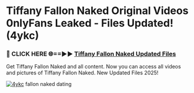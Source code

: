 # Tiffany Fallon Naked Original Videos 0nlyFans Leaked - Files Updated! (4ykc)

<h3>🔴 CLICK HERE 🌐==►► <a href="https://tinyurl.com/up5wt9bj" rel="nofollow">Tiffany Fallon Naked Updated Files</a></h3>

Get Tiffany Fallon Naked and all content. Now you can access all videos and pictures of Tiffany Fallon Naked. New Updated Files 2025!

[![4ykc](https://i.imgur.com/ABiUzMV.gif)](https://tinyurl.com/up5wt9bj)
fallon naked dating